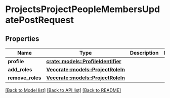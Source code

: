 # ProjectsProjectPeopleMembersUpdatePostRequest

## Properties

Name | Type | Description | Notes
------------ | ------------- | ------------- | -------------
**profile** | [**crate::models::ProfileIdentifier**](ProfileIdentifier.md) |  | 
**add_roles** | [**Vec<crate::models::ProjectRoleIn>**](ProjectRoleIn.md) |  | 
**remove_roles** | [**Vec<crate::models::ProjectRoleIn>**](ProjectRoleIn.md) |  | 

[[Back to Model list]](../README.md#documentation-for-models) [[Back to API list]](../README.md#documentation-for-api-endpoints) [[Back to README]](../README.md)


